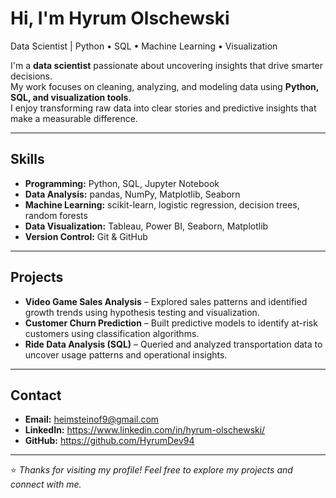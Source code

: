 # Hi, I'm Hyrum Olschewski  
Data Scientist | Python • SQL • Machine Learning • Visualization  

I'm a **data scientist** passionate about uncovering insights that drive smarter decisions.  
My work focuses on cleaning, analyzing, and modeling data using **Python, SQL, and visualization tools**.  
I enjoy transforming raw data into clear stories and predictive insights that make a measurable difference.

---

## Skills

- **Programming:** Python, SQL, Jupyter Notebook  
- **Data Analysis:** pandas, NumPy, Matplotlib, Seaborn  
- **Machine Learning:** scikit-learn, logistic regression, decision trees, random forests  
- **Data Visualization:** Tableau, Power BI, Seaborn, Matplotlib  
- **Version Control:** Git & GitHub  

---

## Projects

- **Video Game Sales Analysis** – Explored sales patterns and identified growth trends using hypothesis testing and visualization.  
- **Customer Churn Prediction** – Built predictive models to identify at-risk customers using classification algorithms.  
- **Ride Data Analysis (SQL)** – Queried and analyzed transportation data to uncover usage patterns and operational insights.  

---

## Contact

- **Email:** heimsteinof9@gmail.com 
- **LinkedIn:** https://www.linkedin.com/in/hyrum-olschewski/ 
- **GitHub:** https://github.com/HyrumDev94 

---

⭐️ *Thanks for visiting my profile! Feel free to explore my projects and connect with me.*
